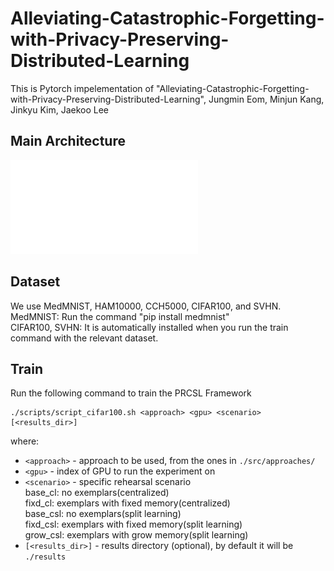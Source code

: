# Alleviating-Catastrophic-Forgetting-with-Privacy-Preserving-Distributed-Learning
This is Pytorch impelementation of "Alleviating-Catastrophic-Forgetting-with-Privacy-Preserving-Distributed-Learning", Jungmin Eom, Minjun Kang, Jinkyu Kim, Jaekoo Lee

## Main Architecture
![screensh](./fig/overview.pdf)

## Dataset
We use MedMNIST, HAM10000, CCH5000, CIFAR100, and SVHN.   
MedMNIST: Run the command "pip install medmnist"   
CIFAR100, SVHN: It is automatically installed when you run the train command with the relevant dataset.   

## Train
Run the following command to train the PRCSL Framework
```
./scripts/script_cifar100.sh <approach> <gpu> <scenario> [<results_dir>]
```
where: 
* `<approach>` - approach to be used, from the ones in `./src/approaches/`
* `<gpu>` - index of GPU to run the experiment on
* `<scenario>` - specific rehearsal scenario   
    base_cl: no exemplars(centralized)   
    fixd_cl: exemplars with fixed memory(centralized)   
    base_csl: no exemplars(split learning)   
    fixd_csl: exemplars with fixed memory(split learning)   
    grow_csl: exemplars with grow memory(split learning)   
* `[<results_dir>]` - results directory (optional), by default it will be `./results`